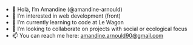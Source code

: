 - 👋 Holà, I’m Amandine (@amandine-arnould)
- 👀 I’m interested in web development (front)
- 🌱 I’m currently learning to code at Le Wagon
- 💞️ I’m looking to collaborate on projects with social or ecological focus
- 📫 You can reach me here: amandine.arnould90@gmail.com

<!---
amandine-arnould/amandine-arnould is a ✨ special ✨ repository because its `README.md` (this file) appears on your GitHub profile.
You can click the Preview link to take a look at your changes.
--->
